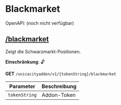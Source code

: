 # Blackmarket

OpenAPI: (noch nicht verfügbar)

## [/blackmarket](https://rettichlp.de:8443/unicacityaddon/v1/dhgpsklnag2354668ec1d905xcv34d9bdee4b877/blackmarket)

Zeigt die Schwarzmarkt-Positionen.

**Einschränkung**: 🔓

**GET** `/unicacityaddon/v1/{tokenString}/blackmarket`

| Parameter     | Beschreibung |
|---------------|--------------|
| `tokenString` | Addon-Token  |
